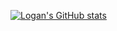 [![Logan's GitHub stats](https://github-readme-stats.vercel.app/api?username=loganbreadyMW&show_icons=ture&theme=onedark&count_private=true)](https://github.com/loganbreadyMW/github-readme-stats)
